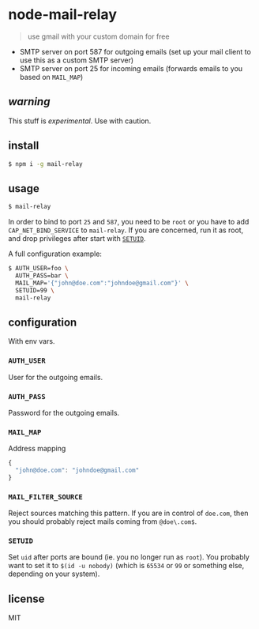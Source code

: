 # node-mail-relay

> use gmail with your custom domain for free

- SMTP server on port 587 for outgoing emails (set up your mail client to use this as a custom SMTP server)
- SMTP server on port 25 for incoming emails (forwards emails to you based on `MAIL_MAP`)

## _warning_

This stuff is _experimental_. Use with caution.

## install

```sh
$ npm i -g mail-relay
```

## usage

```sh
$ mail-relay
```

In order to bind to port `25` and `587`, you need to be `root` or you have to add `CAP_NET_BIND_SERVICE` to `mail-relay`. If you are concerned, run it as root, and drop privileges after start with [`SETUID`](#setuid).

A full configuration example:

```sh
$ AUTH_USER=foo \
  AUTH_PASS=bar \
  MAIL_MAP='{"john@doe.com":"johndoe@gmail.com"}' \
  SETUID=99 \
  mail-relay
```

## configuration

With env vars.

### `AUTH_USER`

User for the outgoing emails.

### `AUTH_PASS`

Password for the outgoing emails.

### `MAIL_MAP`

Address mapping

```js
{
  "john@doe.com": "johndoe@gmail.com"
}
```

### `MAIL_FILTER_SOURCE`

Reject sources matching this pattern. If you are in control of `doe.com`, then you should probably reject mails coming from `@doe\.com$`.

### `SETUID`

Set `uid` after ports are bound (ie. you no longer run as `root`).
You probably want to set it to `$(id -u nobody)` (which is `65534` or `99` or something else, depending on your system).

## license

MIT
